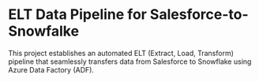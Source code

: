 # ELT Data Pipeline for Salesforce-to-Snowfalke

This project establishes an automated ELT (Extract, Load, Transform) pipeline that seamlessly transfers data from Salesforce to Snowflake using Azure Data Factory (ADF). 
